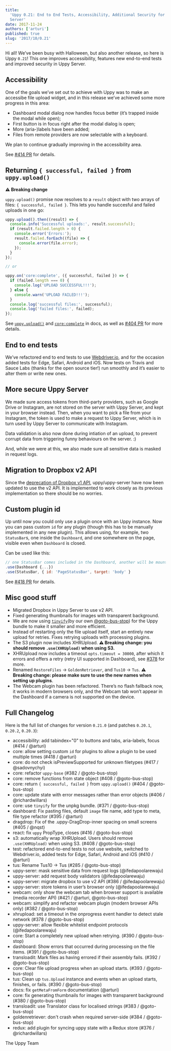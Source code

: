 ```yaml
---
title:
  'Uppy 0.21: End to End Tests, Accessibility, Additional Security for Uppy
  Server'
date: 2017-11-24
authors: ['arturi']
published: true
slug: '2017/10/0.21'
---
```


Hi all! We’ve been busy with Halloween, but also another release, so here is
Uppy `0.21`! This one improves accessibility, features new end-to-end tests and
improved security in Uppy Server.

<!--truncate-->

## Accessibility

One of the goals we’ve set out to achieve with Uppy was to make an accessibe
file upload widget, and in this release we’ve achieved some more progress in
this area:

- Dashboard modal dialog now handles focus better (it’s trapped inside the modal
  while open);
- First button is in focus right after the modal dialog is open;
- More (aria-)labels have been added;
- Files from remote providers are now selectable with a keyboard.

We plan to continue gradually improving in the accessibility area.

See [#414 PR](https://github.com/transloadit/uppy/pull/414) for details.

## Returning `{ successful, failed }` from `uppy.upload()`

**⚠️ Breaking change**

`uppy.upload()` promise now resolves to a `result` object with two arrays of
files: `{ successful, failed }`. This lets you handle succesful and failed
uploads in one go:

```js
uppy.upload().then((result) => {
  console.info('Successful uploads:', result.successful);
  if (result.failed.length > 0) {
    console.error('Errors:');
    result.failed.forEach((file) => {
      console.error(file.error);
    });
  }
});

// or

uppy.on('core:complete', ({ successful, failed }) => {
  if (failed.length === 0) {
    console.log('UPLOAD SUCCESSFUL!!!');
  } else {
    console.warn('UPLOAD FAILED!!!');
  }
  console.log('successful files:', successful);
  console.log('failed files:', failed);
});
```

See [`uppy.upload()`](https://uppy.io/docs/uppy/#uppy-upload) and
[`core:complete`](https://uppy.io/docs/uppy/#core-complete) in docs, as well as
[#404 PR](https://github.com/transloadit/uppy/pull/404) for more details.

## End to end tests

We’ve refactored end to end tests to use [Webdriver.io](http://webdriver.io),
and for the occasion added tests for Edge, Safari, Android and iOS. Now tests on
Travis and Sauce Labs (thanks for the open source tier!) run smoothly and it’s
easier to alter them or write new ones.

## More secure Uppy Server

We made sure access tokens from third-party providers, such as Google Drive or
Instagram, are not stored on the server with Uppy Server, and kept in your
browser instead. Then, when you want to pick a file from your Instagram, the
token is used to make a request to Uppy Server, which is in turn used by Uppy
Server to communicate with Instagram.

Data validation is also now done during intiation of an upload, to prevent
corrupt data from triggering funny behaviours on the server. :)

And, while we were at this, we also made sure all sensitive data is masked in
request logs.

## Migration to Dropbox v2 API

Since the
[deprecation of Dropbox v1 API](https://blogs.dropbox.com/developers/2017/09/api-v1-shutdown-details/),
uppy/uppy-server have now been updated to use the v2 API. It is implemented to
work closely as its previous implementation so there should be no worries.

## Custom plugin id

Up until now you could only use a plugin once with an Uppy instance. Now you can
pass custom `id` for any plugin (though this has to be manually implemented in
any new plugin). This allows using, for example, two `StatusBar`s, one inside
the `Dashboard`, and one somewhere on the page, visible even when `Dashboard` is
closed.

Can be used like this:

```js
// one StatusBar comes included in the Dashboard, another will be mounted on the page
.use(Dashboard {...})
.use(StatusBar, { id: 'PageStatusBar', target: 'body' }
```

See [#418 PR](https://github.com/transloadit/uppy/pull/418) for details.

## Misc good stuff

- Migrated Dropbox in Uppy Server to use v2 API.
- Fixed generating thumbnails for images with transparent background.
- We are now using [`tinyify`](https://github.com/goto-bus-stop/tinyify)(by our
  own [@goto-bus-stop](https://github.com/goto-bus-stop)) for the Uppy bundle to
  make it smaller and more efficient.
- Instead of restarting only the file upload itself, start an entirely new
  upload for retries. Fixes retrying uploads with processing plugins.
- The S3 plugin now includes XHRUpload. **⚠️ Breaking change: you should remove
  `.use(XHRUpload)` when using S3.**
- XHRUpload now includes a timeout `opts.timeout = 30000`, after which it errors
  and offers a retry (retry UI supported in Dashboard), see
  [#378](https://github.com/transloadit/uppy/pull/378) for more.
- Renamed `RestoreFiles` → `GoldenRetriever`, and `Tus10` → `Tus`. **⚠️ Breaking
  change: please make sure to use the new names when setting up plugins**.
- The Webcam plugin has been refactored. There’s no flash fallback now, it works
  in modern browsers only, and the Webcam tab won’t appear in the Dashboard if a
  camera is not supported on the device.

## Full Changelog

Here is the full list of changes for version `0.21.0` (and patches `0.20.1`,
`0.20.2`, `0.20.3`):

- accessibility: add tabindex="0" to buttons and tabs, aria-labels, focus (#414
  / @arturi)
- core: allow setting custom `id` for plugins to allow a plugin to be used
  multiple times (#418 / @arturi)
- core: do not check isPreviewSupported for unknown filetypes (#417 /
  @sadovnychyi)
- core: refactor `uppy-base` (#382 / @goto-bus-stop)
- core: remove functions from state object (#408 / @goto-bus-stop)
- core: return `{ successful, failed }` from `uppy.upload()` (#404 /
  @goto-bus-stop)
- core: update state with error messages rather than error objects (#406 /
  @richardwillars)
- core: use `tinyify` for the unpkg bundle. (#371 / @goto-bus-stop)
- dashboard: Fix pasting files, default `image` file name, add type to meta,
  file type refactor (#395 / @arturi)
- dragdrop: Fix of the .uppy-DragDrop-inner spacing on small screens (#405 /
  @nqst)
- react: fix `uppy` PropType, closes (#416 / @goto-bus-stop)
- s3: automatically wrap XHRUpload. Users should remove `.use(XHRUpload)` when
  using S3. (#408 / @goto-bus-stop)
- test: refactored end-to-end tests to not use website, switched to
  Webdriver.io, added tests for Edge, Safari, Android and iOS (#410 / @arturi)
- tus: Rename Tus10 → Tus (#285 / @goto-bus-stop)
- uppy-serer: mask sensitive data from request logs (@ifedapoolarewaju)
- uppy-server: add request body validators (@ifedapoolarewaju)
- uppy-server: migrate dropbox to use v2 API (#386 / @ifedapoolarewaju)
- uppy-server: store tokens in user’s browser only (@ifedapoolarewaju)
- webcam: only show the webcam tab when browser support is available (media
  recorder API) (#421 / @arturi, @goto-bus-stop)
- webcam: simplify and refactor webcam plugin (modern browser APIs only) (#382 /
  @goto-bus-stop)
- xhrupload: set a timeout in the onprogress event handler to detect stale
  network (#378 / @goto-bus-stop)
- uppy-server: allow flexible whitelist endpoint protocols (@ifedapoolarewaju)
- core: Start a completely new upload when retrying. (#390 / @goto-bus-stop)
- dashboard: Show errors that occurred during processing on the file items.
  (#391 / @goto-bus-stop)
- transloadit: Mark files as having errored if their assembly fails. (#392 /
  @goto-bus-stop)
- core: Clear file upload progress when an upload starts. (#393 /
  @goto-bus-stop)
- tus: Clean up `tus.Upload` instance and events when an upload starts,
  finishes, or fails. (#390 / @goto-bus-stop)
- docs: fix `getMetaFromForm` documentation (@arturi)
- core: fix generating thumbnails for images with transparent background (#380 /
  @goto-bus-stop)
- transloadit: use Translator class for localised strings (#383 /
  @goto-bus-stop)
- goldenretriever: don't crash when required server-side (#384 / @goto-bus-stop)
- redux: add plugin for syncing uppy state with a Redux store (#376 /
  @richardwillars)

The Uppy Team
